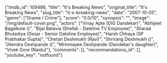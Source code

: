 {"tmdb_id": 109486, "title": "It's Breaking News", "original_title": "It's Breaking News", "slug_title": "it-s-breaking-news", "date": "2007-10-05", "genre": ["Drame / Crime"], "score": "0.0/10", "synopsis": "", "image": "/img/default-cover.png", "actors": ["Vinay Apte (DIG Dandekar)", "Abhijeet Bagalkote ()", "Bijal Batavia (Shefali - Dateline TV Employee)", "Sharad Bhutadiya (Desai - Senior Dateline Employee)", "Harsh Chhaya (SP Prabhakar Gupta)", "Chetan Deshmukh (Ravi)", "Shrirang Deshmukh ()", "Jitendra Deshpande ()", "Mrinmayee Deshpande (Dandekar's daughter)", "Vivek Gore (Naidu)"], "comments": [], "recommandations_id": [], "youtube_key": "notfound"}